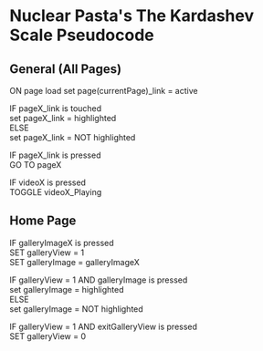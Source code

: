 # Nuclear Pasta's The Kardashev Scale Pseudocode

## General (All Pages)


ON page load
  	set page(currentPage)_link = active

IF pageX_link is touched  
	set pageX_link = highlighted	 
ELSE  
	set pageX_link = NOT highlighted

IF pageX_link is pressed  
  	GO TO pageX
  
IF videoX is pressed  
	TOGGLE videoX_Playing


## Home Page

IF galleryImageX is pressed  
	SET galleryView = 1  
	SET galleryImage = galleryImageX
  
IF galleryView = 1 AND galleryImage is pressed  
	set galleryImage = highlighted  
ELSE  
	set galleryImage = NOT highlighted
  
IF galleryView = 1 AND exitGalleryView is pressed  
	SET galleryView = 0
